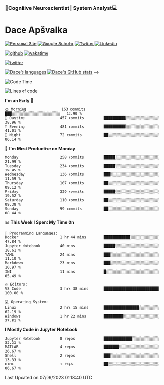 ### 🧠Cognitive Neuroscientist | System Analyst💻
# Dace Apšvalka

[![Personal Site](https://img.shields.io/badge/website-teal?style=for-the-badge&logo=About.me&logoColor=white)](https://dcdace.net/)
[![Google Scholar](https://img.shields.io/badge/Scholar-yellow?style=for-the-badge&logo=googlescholar&logoColor=ffffff)](https://scholar.google.com/citations?hl=en&user=W8q0HBkAAAAJ&view_op=list_works&sortby=pubdate)
[![Twitter](https://img.shields.io/badge/Twitter-1DA1F2?logo=twitter&logoColor=white&style=for-the-badge)](https://twitter.com/dcdace)
[![Linkedin](https://img.shields.io/badge/linkedin-0077B5?logo=linkedin&logoColor=white&style=for-the-badge)](https://www.linkedin.com/in/dace-apsvalka/)

<!--
[![Dace's wakatime stats](https://github-readme-stats.vercel.app/api/wakatime?username=dcdace&theme=react&layout=compact&custom_title=Coding+past+7+days&v=2)](https://github.com/dcdace/dcdace)
-->

[![github](https://img.shields.io/github/followers/dcdace?logo=github&style=plastic)](https://github.com/dcdace?tab=followers "GitHub followers")
[![wakatime](https://wakatime.com/badge/user/6e7556d3-b1db-4eef-a7e8-9bad735fc27e.svg?style=plastic?v=2)](https://wakatime.com/@6e7556d3-b1db-4eef-a7e8-9bad735fc27e "Total time coded since Feb 28 2022")

[![twitter](https://img.shields.io/twitter/follow/dcdace?label=followers&logo=twitter&color=%23007ec6&style=plastic)](https://twitter.com/dcdace "Twitter followers")

[![Dace's languages](https://github-readme-stats-one-nu-13.vercel.app/api/top-langs/?username=dcdace&langs_count=10&theme=nord&layout=compact)](https://github.com/anuraghazra/github-readme-stats) 
[![Dace's GitHub stats](https://github-readme-stats-one-nu-13.vercel.app/api?username=dcdace&theme=dracula&hide=prs,issues&count_private=true&show_icons=true&hide_rank=true&include_all_commits=true&hide_title=false&custom_title=GitHub+Stats)](https://github.com/anuraghazra/github-readme-stats)
-->

<!--START_SECTION:waka-->
![Code Time](http://img.shields.io/badge/Code%20Time-295%20hrs%2044%20mins-blue)

![Lines of code](https://img.shields.io/badge/From%20Hello%20World%20I%27ve%20Written-858.4%20thousand%20lines%20of%20code-blue)

**I'm an Early 🐤** 

```text
🌞 Morning                163 commits         ███░░░░░░░░░░░░░░░░░░░░░░   13.90 % 
🌆 Daytime                457 commits         ██████████░░░░░░░░░░░░░░░   38.96 % 
🌃 Evening                481 commits         ██████████░░░░░░░░░░░░░░░   41.01 % 
🌙 Night                  72 commits          ██░░░░░░░░░░░░░░░░░░░░░░░   06.14 % 
```
📅 **I'm Most Productive on Monday** 

```text
Monday                   258 commits         █████░░░░░░░░░░░░░░░░░░░░   21.99 % 
Tuesday                  234 commits         █████░░░░░░░░░░░░░░░░░░░░   19.95 % 
Wednesday                136 commits         ███░░░░░░░░░░░░░░░░░░░░░░   11.59 % 
Thursday                 107 commits         ██░░░░░░░░░░░░░░░░░░░░░░░   09.12 % 
Friday                   229 commits         █████░░░░░░░░░░░░░░░░░░░░   19.52 % 
Saturday                 110 commits         ██░░░░░░░░░░░░░░░░░░░░░░░   09.38 % 
Sunday                   99 commits          ██░░░░░░░░░░░░░░░░░░░░░░░   08.44 % 
```


📊 **This Week I Spent My Time On** 

```text
💬 Programming Languages: 
Docker                   1 hr 44 mins        ████████████░░░░░░░░░░░░░   47.84 % 
Jupyter Notebook         40 mins             █████░░░░░░░░░░░░░░░░░░░░   18.61 % 
YAML                     24 mins             ███░░░░░░░░░░░░░░░░░░░░░░   11.10 % 
Markdown                 23 mins             ███░░░░░░░░░░░░░░░░░░░░░░   10.97 % 
INI                      11 mins             █░░░░░░░░░░░░░░░░░░░░░░░░   05.49 % 

🔥 Editors: 
VS Code                  3 hrs 38 mins       █████████████████████████   100.00 % 

💻 Operating System: 
Linux                    2 hrs 15 mins       ████████████████░░░░░░░░░   62.19 % 
Windows                  1 hr 22 mins        █████████░░░░░░░░░░░░░░░░   37.81 % 
```

**I Mostly Code in Jupyter Notebook** 

```text
Jupyter Notebook         8 repos             █████████████░░░░░░░░░░░░   53.33 % 
MATLAB                   4 repos             ███████░░░░░░░░░░░░░░░░░░   26.67 % 
Shell                    2 repos             ███░░░░░░░░░░░░░░░░░░░░░░   13.33 % 
HTML                     1 repo              ██░░░░░░░░░░░░░░░░░░░░░░░   06.67 % 
```




 Last Updated on 07/09/2023 01:18:40 UTC
<!--END_SECTION:waka-->


